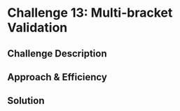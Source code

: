 # Challenge 13: Multi-bracket Validation

<!-- Short summary or background information -->

## Challenge Description

<!-- Description of the challenge -->

## Approach & Efficiency

<!-- What approach did you take? Why? What is the Big O space/time for this approach? -->

## Solution

<!-- Embedded whiteboard image -->

